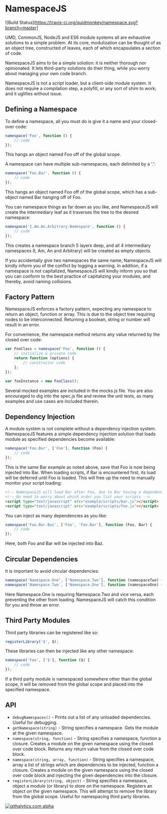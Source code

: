 NamespaceJS
===========

![Build Status](https://travis-ci.org/quidmonkey/namespace.svg?branch=master]

UMD, CommonJS, NodeJS and ES6 module systems all are exhaustive solutions to a simple problem. At its core, modulization can be thought of as an object tree, constructed of leaves, each of which encapsulates a section of code.

NamespaceJS aims to be a simple solution: it is neither thorough nor opinionated. It lets third-party solutions do their thing, while you worry about managing your own code branch.

NamespaceJS is not a script loader, but a client-side module system. It does not require a compilation step, a polyfill, or any sort of shim to work; and it uglifies without issue.

## Defining a Namespace

To define a namespace, all you must do is give it a name and your closed-over code:

```javascript
namespace('Foo', function () {
    // code
});
```

This hangs an object named Foo off of the global scope.

A namespace can have multiple sub-namespaces, each delimited by a '.':

```javascript
namespace('Foo.Bar', function () {
    // code
});
```

This hangs an object named Foo off of the global scope, which has a sub-object named Bar hanging off of Foo.

You can namespace things as far down as you like, and NamespaceJS will create the intermediary leaf as it traverses the tree to the desired namespace:

```javascript
namespace('I.Am.An.Arbitrary.Namespace', function () {
    // code 
});
```

This creates a namespace branch 5 layers deep, and all 4 intermediary namespaces (I, Am, An and Arbitrary) will be created as empty objects.

If you accidentally give two namespaces the same name, NamespaceJS will kindly inform you of the conflict by logging a warning. In addition, if a namespace is not capitalized, NamespaceJS will kindly inform you so that you can conform to the best practice of capitalizing your modules, and thereby, avoid naming collisions.

## Factory Pattern

NamespaceJS enforces a factory pattern, expecting any namespace to return an object, function or array. This is due to the object tree requiring nodes to be interconnected. Returning a boolean, string or number will result in an error.

For convenience, the namespace method returns any value returned by the closed over code:

```javascript
var FooClass = namespace('Foo', function () {
    // initialize & private code
    return function (options) {
        // constructor code
    };
});

var fooInstance = new FooClass();
```

Several mocked examples are included in the mocks.js file. You are also encouraged to dig into the spec.js file and review the unit tests, as many examples and use cases are included therein.

## Dependency Injection

A module system is not complete without a dependency injection system. NamespaceJS features a simple dependency injection solution that loads module as specified dependencies become available:

```javascript
namespace('Foo.Bar', ['Foo'], function (Foo) {
    // code
});
```

This is the same Bar example as noted above, save that Foo is now being injected into Bar. When loading scripts, if Bar is encountered first, its load will be deferred until Foo is loaded. This will free up the need to manually monitor your script loading:

```html
<!-- NamespaceJS will load Bar after Foo, due to Bar having a dependency on Foo -->
<!-- No need to worry about which order you list your scripts -->
<script type="text/javascript" src="example/scripts/bar.js"></script>
<script type="text/javascript" src="example/scripts/foo.js"></script>
```

You can inject as many dependencies as you like:

```javascript
namespace('Foo.Bar.Baz', ['Foo', 'Foo.Bar'], function (Foo, Bar) {
    // code
});
```

Here, both Foo and Bar will be injected into Baz.

## Circular Dependencies

It is important to avoid circular dependencies:

```javascript
namespace('Namespace.One', ['Namespace.Two'], function (namespaceTwo) {});
namespace('Namespace.Two', ['Namespace.One'], function (namespaceOne) {});
```

Here Namespace.One is requiring Namespace.Two and vice versa, each preventing the other from loading. NamespaceJS will catch this condition for you and throw an error.

## Third Party Modules

Third party libraries can be registered like so:

```javascript
registerLibrary('$', $);
```

These libraries can then be injected like any other namespace:

```javascript
namespace('Foo', ['$'], function ($) {
    // code
});
```

If a third party module is namespaced somewhere other than the global scope, it will be removed from the global scope and placed into the specified namespace.

## API

* `debugNamespaces()` - Prints out a list of any unloaded dependencies. Useful for debugging.
* `getNamespace(string)` - String specifies a namespace. Gets the module at the given namespace.
* `namespace(string, function)` - String specifies a namespace, function a closure. Creates a module on the given namespace using the closed over code block. Returns any return value from the closed over code block.
* `namespace(string, array, function)` - String specifies a namespace, array a list of strings which are dependencies to be injected, function a closure. Creates a module on the given namespace using the closed over code block and injecting the given dependencies into the closure.
* `registerLibrary(string, object)` - String specifies a namespace, object a module (or library) to store on the namespace. Registers an object on the given namespace. This will attempt to remove the library from the global scope. Useful for namespacing third party libraries.

[![githalytics.com alpha](https://cruel-carlota.pagodabox.com/20e24f332601aac16a37554432cdad67 "githalytics.com")](http://githalytics.com/quidmonkey/namespacejs)

